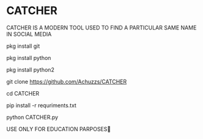 # CATCHER

CATCHER IS A MODERN TOOL USED TO FIND A PARTICULAR SAME NAME IN SOCIAL MEDIA

pkg install git 

pkg install python

pkg install python2 

git clone https://github.com/Achuzzs/CATCHER

cd CATCHER

pip install -r requriments.txt

python CATCHER.py


USE ONLY FOR EDUCATION PARPOSES💫
